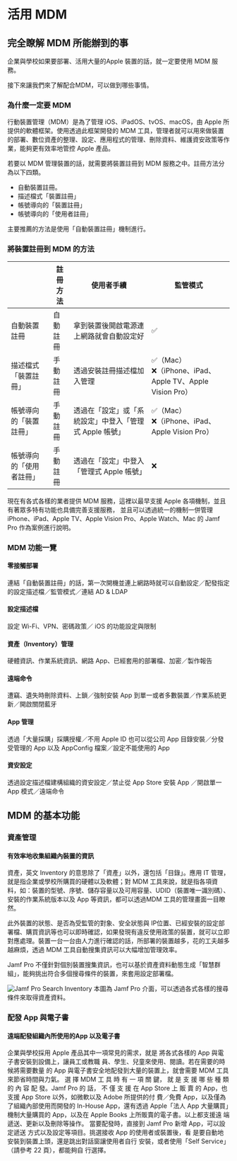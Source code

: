 # 活用 MDM
## 完全瞭解 MDM 所能辦到的事

企業與學校如果要部署、活用大量的Apple 裝置的話，就一定要使用 MDM 服務。

接下來讓我們來了解配合MDM，可以做到哪些事情。

### 為什麼一定要 MDM

行動裝置管理（MDM）是為了管理 iOS、iPadOS、tvOS、macOS，由 Apple 所提供的軟體框架。使用透過此框架開發的 MDM 工具，管理者就可以用來做裝置的部署、數位資產的整理、設定、應用程式的管理、刪除資料、維護資安政策等作業，能夠更有效率地管控 Apple 產品。

若要以 MDM 管理裝置的話，就需要將裝置註冊到 MDM 服務之中。註冊方法分為以下四類。

* 自動裝置註冊。
* 描述檔式「裝置註冊」
* 帳號導向的「裝置註冊」
* 帳號導向的「使用者註冊」

主要推薦的方法是使用「自動裝置註冊」機制進行。

### 將裝置註冊到 MDM 的方法

|   | 註冊方法 | 使用者手續 | 監管模式 |
| ------------------ | ------ | --------- | ------ |
|自動裝置註冊          | 自動註冊 |拿到裝置後開啟電源連上網路就會自動設定好 | ✅ |
| 描述檔式「裝置註冊」  | 手動註冊 |透過安裝註冊描述檔加入管理 | ✅（Mac）<br>❌（iPhone、iPad、Apple TV、Apple Vision Pro） |
| 帳號導向的「裝置註冊」| 手動註冊 | 透過在「設定」或「系統設定」中登入「管理式 Apple 帳號」 |✅（Mac）<br>❌（iPhone、iPad、Apple Vision Pro）|
|帳號導向的「使用者註冊」| 手動註冊 |透過在「設定」中登入「管理式 Apple 帳號」 | ❌ |

現在有各式各樣的業者提供 MDM 服務，這裡以最早支援 Apple 各項機制，並且有著眾多特有功能也具備完善支援服務， 並且可以透過統一的機制一併管理 iPhone、iPad、Apple TV、Apple Vision Pro、Apple Watch、Mac 的 Jamf Pro 作為案例進行說明。

### MDM 功能一覽

#### 零接觸部署
連結「自動裝置註冊」的話，第一次開機並連上網路時就可以自動設定／配發指定的設定描述檔／監管模式／連結 AD & LDAP

#### 設定描述檔
設定 Wi-Fi、VPN、密碼政策／ iOS 的功能設定與限制

#### 資產（Inventory）管理
硬體資訊、作業系統資訊、網路 App、已經套用的部署檔、加密／製作報告

#### 遠端命令
遭竊、遺失時刪除資料、上鎖／強制安裝 App 到單一或者多數裝置／作業系統更新／開啟關閉藍牙

#### App 管理
透過「大量採購」採購授權／不用 Apple ID 也可以從公司 App 目錄安裝／分發受管理的 App 以及 AppConfig 檔案／設定不能使用的 App

#### 資安設定
透過設定描述檔建構組織的資安設定／禁止從 App Store 安裝 App ／開啟單一 App 模式／遠端命令

## MDM 的基本功能
### 資產管理
#### 有效率地收集組織內裝置的資訊

資產，英文 Inventory 的意思除了「資產」以外，還包括「目錄」。應用 IT 管理，就是指企業或學校所購買的硬體以及軟體；對 MDM 工具來說，就是指各項資料，如：裝置的型號、序號、儲存容量以及可用容量、UDID（裝置唯一識別碼）、安裝的作業系統版本以及 App 等資訊，都可以透過MDM 工具的管理畫面一目瞭然。

此外裝置的狀態、是否為受監管的對象、安全狀態與 IP位置、已經安裝的設定部署檔、購買資訊等也可以即時確認，如果發現有違反使用政策的裝置，就可以立即對應處理。裝置一台一台由人力進行確認的話，所部署的裝置越多，花的工夫越多越麻煩，透過 MDM 工具自動搜集資訊可以大幅增加管理效率。

Jamf Pro 不僅針對個別裝置搜集資訊，也可以基於資產資料動態生成「智慧群組」，能夠挑出符合多個搜尋條件的裝置，來套用設定部署檔。

![Jamf Pro Search Inventory]()
本圖為 Jamf Pro 介面，可以透過各式各樣的搜尋條件來取得資產資料。

### 配發 App 與電子書
#### 遠端配發組織內所使用的App 以及電子書

企業與學校採用 Apple 產品其中一項常見的需求，就是
將各式各樣的 App 與電子書安裝到設備上，讓員工或教職
員、學生、兒童來使用、閱讀。若在需要的時候將需要數量
的 App 與電子書安全地配發到大量的裝置上，就會需要 MDM
工具來節省時間與力氣。
選 擇 MDM 工 具 時 有 一 項 關 鍵， 就 是 支 援 哪 些 種 類 的
內 容 配 發。Jamf Pro 的 話， 不 僅 支 援 在 App Store 上 販 賣 的
App，也支援 App Store 以外，如微軟以及 Adobe 所提供的付
費／免費 App，以及僅為了組織內部使用而開發的 In-House
App，還有透過 Apple「法人 App 大量購買」機制大量購買的
App，以及在 Apple Books 上所販賣的電子書。以上都支援遠
端遞送、更新以及刪除等操作。
當要配發時，直接到 Jamf Pro 新增 App，可以設定遞送
方式以及設定等項目。挑選接收 App 的使用者或裝置後，看
是要自動地安裝到裝置上頭，還是跳出對話窗讓使用者自行
安裝，或者使用「Self Service」（請參考 22 頁），都能夠自
行選擇。